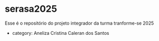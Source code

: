 # serasa2025
Esse é o repositório do projeto integrador da turma tranforme-se 2025


- category: Aneliza Cristina Caleran dos Santos 